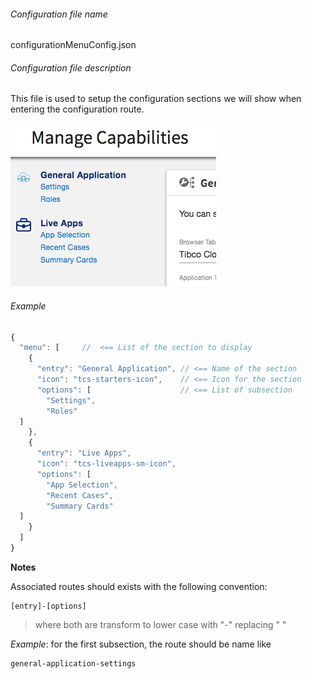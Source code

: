 
###### Configuration file name

configurationMenuConfig.json

###### Configuration file description

This file is used to setup the configuration sections we will show when entering the configuration route.

![enter image description here](./configurationMenuConfig.png)

###### Example
```javascript
{  
  "menu": [     //  <== List of the section to display
    {  
      "entry": "General Application", // <== Name of the section
      "icon": "tcs-starters-icon",    // <== Icon for the section
      "options": [                    // <== List of subsection 
        "Settings",  
        "Roles"  
  ]  
    },  
    {  
      "entry": "Live Apps",  
      "icon": "tcs-liveapps-sm-icon",  
      "options": [  
        "App Selection",  
        "Recent Cases",  
        "Summary Cards"  
  ]  
    }  
  ]  
}
```

**Notes**

Associated routes should exists with the following convention:

```
[entry]-[options]
```

> where both are transform to lower case with "-" replacing " "

_Example_: for the first subsection, the route should be name like

```
general-application-settings
```




